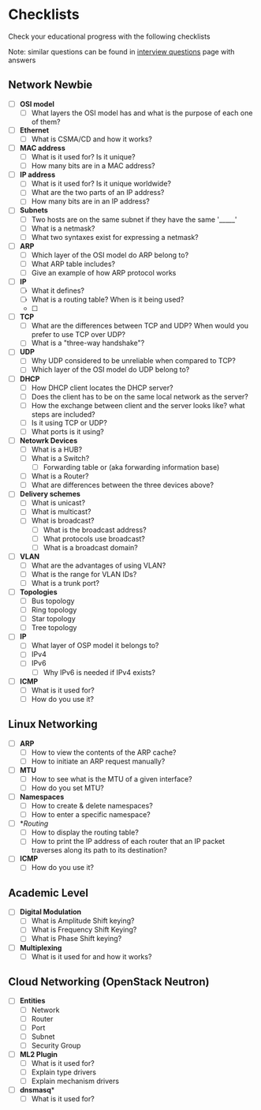 Checklists
==========

Check your educational progress with the following checklists

Note: similar questions can be found in [interview questions](https://github.com/bregman-arie/computer-networking/tree/master/interview_questions/README.md) page with answers

## Network Newbie

- [ ] **OSI model**
  - [ ] What layers the OSI model has and what is the purpose of each one of them?

- [ ] **Ethernet**
  - [ ] What is CSMA/CD and how it works?

- [ ] **MAC address**
  - [ ] What is it used for? Is it unique?
  - [ ] How many bits are in a MAC address?

- [ ] **IP address**
  - [ ] What is it used for? Is it unique worldwide?
  - [ ] What are the two parts of an IP address?
  - [ ] How many bits are in an IP address?

- [ ] **Subnets**
  - [ ] Two hosts are on the same subnet if they have the same '_____'
  - [ ] What is a netmask?
  - [ ] What two syntaxes exist for expressing a netmask?

- [ ] **ARP**
  - [ ] Which layer of the OSI model do ARP belong to?
  - [ ] What ARP table includes?
  - [ ] Give an example of how ARP protocol works

- [ ] **IP**
  - [ ] What it defines?
  - [ ] What is a routing table? When is it being used?
  - [ ] 

- [ ] **TCP**
  - [ ] What are the differences between TCP and UDP? When would you prefer to use TCP over UDP?
  - [ ] What is a "three-way handshake"?

- [ ] **UDP** 
  - [ ] Why UDP considered to be unreliable when compared to TCP?
  - [ ] Which layer of the OSI model do UDP belong to?

- [ ] **DHCP**
  - [ ] How DHCP client locates the DHCP server?
  - [ ] Does the client has to be on the same local network as the server?
  - [ ] How the exchange between client and the server looks like? what steps are included?
  - [ ] Is it using TCP or UDP?
  - [ ] What ports is it using?

- [ ] **Netowrk Devices**
  - [ ] What is a HUB?
  - [ ] What is a Switch?
    - [ ] Forwarding table or (aka forwarding information base)
  - [ ] What is a Router?
  - [ ] What are differences between the three devices above?

- [ ] **Delivery schemes**
  - [ ] What is unicast?
  - [ ] What is multicast?
  - [ ] What is broadcast?
    - [ ] What is the broadcast address?
    - [ ] What protocols use broadcast?
    - [ ] What is a broadcast domain?

- [ ] **VLAN**
  - [ ] What are the advantages of using VLAN?
  - [ ] What is the range for VLAN IDs?
  - [ ] What is a trunk port?

- [ ] **Topologies**
  - [ ] Bus topology
  - [ ] Ring topology
  - [ ] Star topology
  - [ ] Tree topology

- [ ] **IP**
  - [ ] What layer of OSP model it belongs to?
  - [ ] IPv4
  - [ ] IPv6
    - [ ] Why IPv6 is needed if IPv4 exists?

- [ ] **ICMP**
  - [ ] What is it used for?
  - [ ] How do you use it?

## Linux Networking

- [ ] **ARP**
  - [ ] How to view the contents of the ARP cache?
  - [ ] How to initiate an ARP request manually?

- [ ] **MTU**
  - [ ] How to see what is the MTU of a given interface?
  - [ ] How do you set MTU?

- [ ] **Namespaces**
  - [ ] How to create & delete namespaces?
  - [ ] How to enter a specific namespace?

- [ ] **Routing*
  - [ ] How to display the routing table?
  - [ ] How to print the IP address of each router that an IP packet traverses along its path to its destination?

- [ ] **ICMP**
  - [ ] How do you use it?

## Academic Level

- [ ] **Digital Modulation**
  - [ ] What is Amplitude Shift keying?
  - [ ] What is Frequency Shift Keying?
  - [ ] What is Phase Shift keying?

- [ ] **Multiplexing**
  - [ ] What is it used for and how it works?

## Cloud Networking (OpenStack Neutron)

- [ ] **Entities**
  - [ ] Network
  - [ ] Router
  - [ ] Port
  - [ ] Subnet
  - [ ] Security Group

- [ ] **ML2 Plugin**
  - [ ] What is it used for?
  - [ ] Explain type drivers
  - [ ] Explain mechanism drivers

- [ ] **dnsmasq***
  - [ ] What is it used for?
